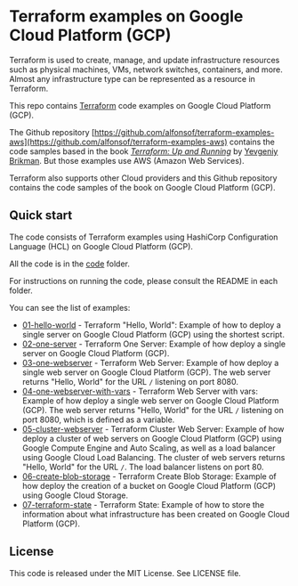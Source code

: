 # Terraform examples on Google Cloud Platform (GCP)

Terraform is used to create, manage, and update infrastructure resources such as physical machines, VMs, network switches, containers, and more. Almost any infrastructure type can be represented as a resource in Terraform.

This repo contains [Terraform](https://www.terraform.io/) code examples on Google Cloud Platform (GCP).

The Github repository
[https://github.com/alfonsof/terraform-examples-aws](https://github.com/alfonsof/terraform-examples-aws)
contains the code samples based in the book *[Terraform: Up and Running](http://www.terraformupandrunning.com)* by [Yevgeniy Brikman](http://www.ybrikman.com). But those examples use AWS (Amazon Web Services).

Terraform also supports other Cloud providers and this Github repository contains the code samples of the book on Google Cloud Platform (GCP).

## Quick start

The code consists of Terraform examples using HashiCorp Configuration Language (HCL) on Google Cloud Platform (GCP).

All the code is in the [code](/code) folder.

For instructions on running the code, please consult the README in each folder.

You can see the list of examples:

* [01-hello-world](code/01-hello-world) - Terraform "Hello, World": Example of how to deploy a single server on Google Cloud Platform (GCP) using the shortest script.
* [02-one-server](code/02-one-server) - Terraform One Server: Example of how deploy a single server on Google Cloud Platform (GCP).
* [03-one-webserver](code/03-one-webserver) - Terraform Web Server: Example of how deploy a single web server on Google Cloud Platform (GCP). The web server returns "Hello, World" for the URL `/` listening on port 8080.
* [04-one-webserver-with-vars](code/04-one-webserver-with-vars) - Terraform Web Server with vars: Example of how deploy a single web server on Google Cloud Platform (GCP). The web server returns "Hello, World" for the URL `/` listening on port 8080, which is defined as a variable.
* [05-cluster-webserver](code/05-cluster-webserver) - Terraform Cluster Web Server: Example of how deploy a cluster of web servers on Google Cloud Platform (GCP) using Google Compute Engine and Auto Scaling, as well as a load balancer using Google Cloud Load Balancing. The cluster of web servers returns "Hello, World" for the URL `/`. The load balancer listens on port 80.
* [06-create-blob-storage](code/06-create-blob-storage) - Terraform Create Blob Storage: Example of how deploy the creation of a bucket on Google Cloud Platform (GCP) using Google Cloud Storage.
* [07-terraform-state](code/07-terraform-state) - Terraform State: Example of how to store the information about what infrastructure has been created on Google Cloud Platform (GCP).

## License

This code is released under the MIT License. See LICENSE file.